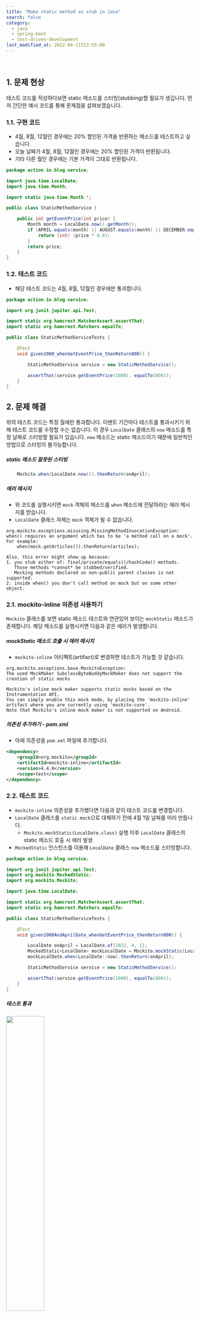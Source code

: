```yaml
---
title: "Make static method as stub in Java"
search: false
category:
  - java
  - spring-boot
  - test-driven-development
last_modified_at: 2022-04-11T23:55:00
---
```


<br/>

## 1. 문제 현상

테스트 코드를 작성하다보면 static 메소드를 스터빙(stubbing)할 필요가 생깁니다. 
먼저 간단한 예시 코드를 통해 문제점을 살펴보겠습니다. 

### 1.1. 구현 코드

- 4월, 8월, 12월인 경우에는 20% 할인된 가격을 반환하는 메소드를 테스트하고 싶습니다.
- 오늘 날짜가 4월, 8월, 12월인 경우에는 20% 할인된 가격이 반환됩니다.
- 기타 다른 월인 경우에는 기본 가격이 그대로 반환됩니다.

```java
package action.in.blog.service;

import java.time.LocalDate;
import java.time.Month;

import static java.time.Month.*;

public class StaticMethodService {

    public int getEventPrice(int price) {
        Month month = LocalDate.now().getMonth();
        if (APRIL.equals(month) || AUGUST.equals(month) || DECEMBER.equals(month)) {
            return (int) (price * 0.8);
        }
        return price;
    }
}
```

### 1.2. 테스트 코드

- 해당 테스트 코드는 4월, 8월, 12월인 경우에만 통과합니다.

```java
package action.in.blog.service;

import org.junit.jupiter.api.Test;

import static org.hamcrest.MatcherAssert.assertThat;
import static org.hamcrest.Matchers.equalTo;

public class StaticMethodServiceTests {

    @Test
    void given1000_whenGetEventPrice_thenReturn800() {

        StaticMethodService service = new StaticMethodService();

        assertThat(service.getEventPrice(1000), equalTo(800));
    }
}
```

## 2. 문제 해결

위의 테스트 코드는 특정 월에만 통과합니다. 
이벤트 기간마다 테스트를 통과시키기 위해 테스트 코드를 수정할 수는 없습니다. 
이 경우 `LocalDate` 클래스의 `now` 메소드를 특정 날짜로 스터빙할 필요가 있습니다. 
`now` 메소드는 static 메소드이기 때문에 일반적인 방법으로 스터빙이 불가능합니다.

##### static 메소드 잘못된 스터빙

```java
    Mockito.when(LocalDate.now()).thenReturn(onApril);
```

##### 에러 메시지

- 위 코드를 실행시키면 `mock` 객체의 메소드를 `when` 메소드에 전달하라는 에러 메시지를 받습니다.
- `LocalDate` 클래스 자체는 `mock` 객체가 될 수 없습니다.

```
org.mockito.exceptions.misusing.MissingMethodInvocationException: 
when() requires an argument which has to be 'a method call on a mock'.
For example:
    when(mock.getArticles()).thenReturn(articles);

Also, this error might show up because:
1. you stub either of: final/private/equals()/hashCode() methods.
   Those methods *cannot* be stubbed/verified.
   Mocking methods declared on non-public parent classes is not supported.
2. inside when() you don't call method on mock but on some other object.
```

### 2.1. mockito-inline 의존성 사용하기 

`Mockito` 클래스를 보면 static 메소드 테스트와 연관있어 보이는 `mockStatic` 메소드가 존재합니다. 
해당 메소드를 실행시키면 다음과 같은 에러가 발생합니다.

##### mockStatic 메소드 호출 시 에러 메시지

- `mockito-inline` 아티팩트(artifact)로 변경하면 테스트가 가능할 것 같습니다.

```
org.mockito.exceptions.base.MockitoException: 
The used MockMaker SubclassByteBuddyMockMaker does not support the creation of static mocks

Mockito's inline mock maker supports static mocks based on the Instrumentation API.
You can simply enable this mock mode, by placing the 'mockito-inline' artifact where you are currently using 'mockito-core'.
Note that Mockito's inline mock maker is not supported on Android.
```

##### 의존성 추가하기 - pom.xml

- 아래 의존성을 `pom.xml` 파일에 추가합니다.

```xml
<dependency>
    <groupId>org.mockito</groupId>
    <artifactId>mockito-inline</artifactId>
    <version>4.4.0</version>
    <scope>test</scope>
</dependency>
```

### 2.2. 테스트 코드

- `mockito-inline` 의존성을 추가했다면 다음과 같이 테스트 코드를 변경합니다.
- `LocalDate` 클래스를 `static mock`으로 대체하기 전에 4월 1일 날짜를 미리 만듭니다.
    - `Mockito.mockStatic(LocalDate.class)` 실행 이후 `LocalDate` 클래스의 static 메소드 호출 시 에러 발생
- `MockedStatic` 인스턴스를 이용해 `LocalDate` 클래스 `now` 메소드를 스터빙합니다.

```java
package action.in.blog.service;

import org.junit.jupiter.api.Test;
import org.mockito.MockedStatic;
import org.mockito.Mockito;

import java.time.LocalDate;

import static org.hamcrest.MatcherAssert.assertThat;
import static org.hamcrest.Matchers.equalTo;

public class StaticMethodServiceTests {

    @Test
    void given1000AndAprilDate_whenGetEventPrice_thenReturn800() {

        LocalDate onApril = LocalDate.of(2022, 4, 1);
        MockedStatic<LocalDate> mockLocalDate = Mockito.mockStatic(LocalDate.class);
        mockLocalDate.when(LocalDate::now).thenReturn(onApril);

        StaticMethodService service = new StaticMethodService();

        assertThat(service.getEventPrice(1000), equalTo(800));
    }
}
```

##### 테스트 통과

<p align="left">
  <img src="/images/how-to-stub-java-static-method-1.JPG" width="45%" class="image__border">
</p>

## 3. static method stubbing 주의 사항

static 메소드를 스터빙하면 다른 테스트 코드에서 문제가 발생합니다. 
인스턴스를 `mock`으로 만든 것이 아니기 때문에 일회성으로 사용되는 것이 아니라 다음 테스트들까지 영향을 미칩니다. 
8월에도 가격이 정상적으로 할인되는지 테스트 코드를 하나 추가해보았습니다. 

### 3.1. 8월 이벤트 할인 금액 확인 테스트 코드 추가

```java
package action.in.blog.service;

import org.junit.jupiter.api.Test;
import org.mockito.MockedStatic;
import org.mockito.Mockito;

import java.time.LocalDate;

import static org.hamcrest.MatcherAssert.assertThat;
import static org.hamcrest.Matchers.equalTo;

public class StaticMethodServiceTests {

    @Test
    void given1000AndAprilDate_whenGetEventPrice_thenReturn800() {

        LocalDate onApril = LocalDate.of(2022, 4, 1);
        MockedStatic<LocalDate> mockLocalDate = Mockito.mockStatic(LocalDate.class);
        mockLocalDate.when(LocalDate::now).thenReturn(onApril);

        StaticMethodService service = new StaticMethodService();

        assertThat(service.getEventPrice(1000), equalTo(800));
    }

    @Test
    void given1000AndAugustDate_whenGetEventPrice_thenReturn800() {

        LocalDate onAugust = LocalDate.of(2022, 8, 1);
        MockedStatic<LocalDate> mockLocalDate = Mockito.mockStatic(LocalDate.class);
        mockLocalDate.when(LocalDate::now).thenReturn(onAugust);

        StaticMethodService service = new StaticMethodService();

        assertThat(service.getEventPrice(1000), equalTo(800));
    }
}
```

##### 테스트 실패

<p align="left">
  <img src="/images/how-to-stub-java-static-method-2.JPG" width="45%" class="image__border">
</p>

##### 에러 메시지

```
org.mockito.exceptions.base.MockitoException: 
For java.time.LocalDate, static mocking is already registered in the current thread

To create a new mock, the existing static mock registration must be deregistered

    at action.in.blog.service.StaticMethodServiceTests.given1000AndAprilDate_whenGetEventPrice_thenReturn800(StaticMethodServiceTests.java:18)
    at java.base/jdk.internal.reflect.NativeMethodAccessorImpl.invoke0(Native Method)
    at java.base/jdk.internal.reflect.NativeMethodAccessorImpl.invoke(NativeMethodAccessorImpl.java:62)
    ...
```

### 3.2. 테스트 충돌 문제 해결

- 테스트마다 사용한 클래스 `static mock`을 해제합니다.

```java
package action.in.blog.service;

import org.junit.jupiter.api.Test;
import org.mockito.MockedStatic;
import org.mockito.Mockito;

import java.time.LocalDate;

import static org.hamcrest.MatcherAssert.assertThat;
import static org.hamcrest.Matchers.equalTo;

public class StaticMethodServiceTests {

    @Test
    void given1000AndAprilDate_whenGetEventPrice_thenReturn800() {

        LocalDate onApril = LocalDate.of(2022, 4, 1);
        MockedStatic<LocalDate> mockLocalDate = Mockito.mockStatic(LocalDate.class);
        mockLocalDate.when(LocalDate::now).thenReturn(onApril);

        StaticMethodService service = new StaticMethodService();

        assertThat(service.getEventPrice(1000), equalTo(800));

        mockLocalDate.close();
    }

    @Test
    void given1000AndAugustDate_whenGetEventPrice_thenReturn800() {

        LocalDate onAugust = LocalDate.of(2022, 8, 1);
        MockedStatic<LocalDate> mockLocalDate = Mockito.mockStatic(LocalDate.class);
        mockLocalDate.when(LocalDate::now).thenReturn(onAugust);

        StaticMethodService service = new StaticMethodService();

        assertThat(service.getEventPrice(1000), equalTo(800));

        mockLocalDate.close();
    }
}
```

##### 테스트 성공

<p align="left">
  <img src="/images/how-to-stub-java-static-method-3.JPG" width="45%" class="image__border">
</p>


### 3.3. 테스트 코드 정리

- 테스트 코드를 정리하였습니다. 
- 필요한 날짜들은 미리 만듭니다.
- 테스트 실행 전 `LocalDate` 클래스를 `static mock`으로 만듭니다.
- 테스트 코드마다 필요한 결과 값을 스터빙합니다.
- 테스트 종료 후 사용한 `static mock`을 해제합니다.

```java
package action.in.blog.service;

import org.junit.jupiter.api.AfterEach;
import org.junit.jupiter.api.BeforeEach;
import org.junit.jupiter.api.Test;
import org.mockito.MockedStatic;
import org.mockito.Mockito;

import java.time.LocalDate;

import static org.hamcrest.MatcherAssert.assertThat;
import static org.hamcrest.Matchers.equalTo;

public class StaticMethodServiceTests {

    LocalDate onApril = LocalDate.of(2022, 4, 1);
    LocalDate onAugust = LocalDate.of(2022, 8, 1);

    MockedStatic<LocalDate> mockLocalDate;

    StaticMethodService service;

    @BeforeEach
    void setUp() {
        mockLocalDate = Mockito.mockStatic(LocalDate.class);
        service = new StaticMethodService();
    }

    @AfterEach
    void afterEach() {
        mockLocalDate.close();
    }

    @Test
    void given1000AndAprilDate_whenGetEventPrice_thenReturn800() {

        mockLocalDate.when(LocalDate::now).thenReturn(onApril);

        assertThat(service.getEventPrice(1000), equalTo(800));
    }

    @Test
    void given1000AndAugustDate_whenGetEventPrice_thenReturn800() {

        mockLocalDate.when(LocalDate::now).thenReturn(onAugust);

        assertThat(service.getEventPrice(1000), equalTo(800));
    }
}
```

#### TEST CODE REPOSITORY
- <https://github.com/Junhyunny/blog-in-action/tree/master/2022-04-11-how-to-stub-java-static-method>
